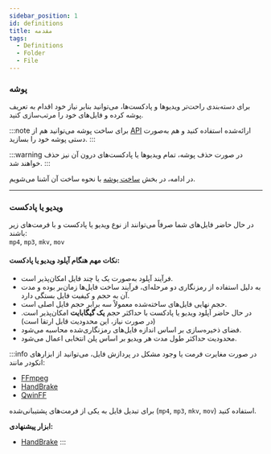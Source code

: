 ```yaml
---
sidebar_position: 1
id: definitions
title: مقدمه
tags:
  - Definitions
  - Folder
  - File
---
```


### پوشه

برای دسته‌بندی راحت‌تر ویدیوها و پادکست‌ها، می‌توانید بنابر نیاز خود اقدام به تعریف پوشه کرده و فایل‌های خود را مرتب‌سازی کنید.

:::note
برای ساخت پوشه می‌توانید هم از [API](../../../developers/bucket/create) ارائه‌شده استفاده کنید و هم به‌صورت دستی پوشه خود را بسازید.
:::

:::warning
در صورت حذف پوشه، تمام ویدیوها یا پادکست‌های درون آن نیز حذف خواهند شد.
:::

در ادامه، در بخش [ساخت پوشه](./bucket#ساخت) با نحوه ساخت آن آشنا می‌شویم.

---

### ویدیو یا پادکست

در حال حاضر فایل‌های شما صرفاً می‌توانند از نوع ویدیو یا پادکست و با فرمت‌های زیر باشند:  
`mp4`, `mp3`, `mkv`, `mov`

#### نکات مهم هنگام آپلود ویدیو یا پادکست:

- فرآیند آپلود به‌صورت یک یا چند فایل امکان‌پذیر است.
- به دلیل استفاده از رمزنگاری دو مرحله‌ای، فرآیند ساخت فایل‌ها زمان‌بر بوده و مدت آن به حجم و کیفیت فایل بستگی دارد.
- حجم نهایی فایل‌های ساخته‌شده معمولاً سه برابر حجم فایل اصلی است.
- در حال حاضر آپلود ویدیو یا پادکست با حداکثر حجم **یک گیگابایت** امکان‌پذیر است. (در صورت نیاز، این محدودیت قابل ارتقا است)
- فضای ذخیره‌سازی بر اساس اندازه فایل‌های رمزنگاری‌شده محاسبه می‌شود.
- محدودیت حداکثر طول مدت هر ویدیو بر اساس پلن انتخابی اعمال می‌شود.

:::info
در صورت مغایرت فرمت یا وجود مشکل در پردازش فایل، می‌توانید از ابزارهای انکودر مانند:  

* [FFmpeg](https://ffmpeg.org/download.html) 
* [HandBrake](https://handbrake.fr/downloads.php)
* [QwinFF](https://qwinff.github.io/downloads.html)  

برای تبدیل فایل به یکی از فرمت‌های پشتیبانی‌شده (`mp4`, `mp3`, `mkv`, `mov`) استفاده کنید.

**ابزار پیشنهادی:**
- [HandBrake](https://handbrake.fr/downloads.php)
  :::
